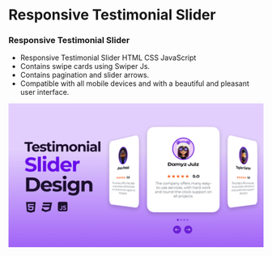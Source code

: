 # Responsive Testimonial Slider

### Responsive Testimonial Slider

- Responsive Testimonial Slider HTML CSS JavaScript 
- Contains swipe cards using Swiper Js.
- Contains pagination and slider arrows.
- Compatible with all mobile devices and with a beautiful and pleasant user interface.

![preview img](/preview.png)
